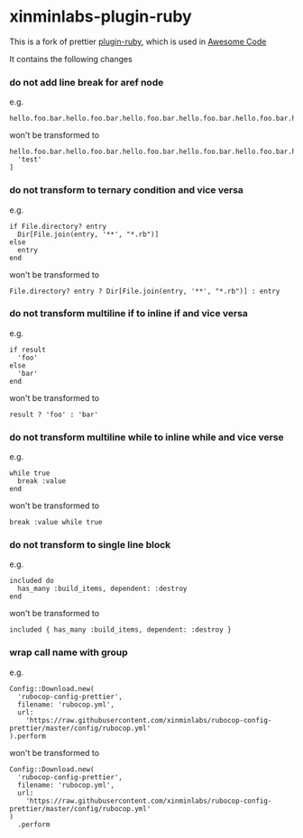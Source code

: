 # xinminlabs-plugin-ruby

This is a fork of prettier [plugin-ruby](https://github.com/prettier/plugin-ruby),
which is used in [Awesome Code](https://awesomecode.io)

It contains the following changes

### do not add line break for aref node

e.g.

```
hello.foo.bar.hello.foo.bar.hello.foo.bar.hello.foo.bar.hello.foo.bar.hello['test']
```

won't be transformed to

```
hello.foo.bar.hello.foo.bar.hello.foo.bar.hello.foo.bar.hello.foo.bar.hello[
  'test'
]
```

### do not transform to ternary condition and vice versa

e.g.

```
if File.directory? entry
  Dir[File.join(entry, '**', "*.rb")]
else
  entry
end
```

won't be transformed to

```
File.directory? entry ? Dir[File.join(entry, '**', "*.rb")] : entry
```

### do not transform multiline if to inline if and vice versa

e.g.

```
if result
  'foo'
else
  'bar'
end
```

won't be transformed to

```
result ? 'foo' : 'bar'
```

### do not transform multiline while to inline while and vice verse

e.g.

```
while true
  break :value
end
```

won't be transformed to

```
break :value while true
```

### do not transform to single line block

e.g.

```
included do
  has_many :build_items, dependent: :destroy
end
```

won't be transformed to

```
included { has_many :build_items, dependent: :destroy }
```

### wrap call name with group

e.g.

```
Config::Download.new(
  'rubocop-config-prettier',
  filename: 'rubocop.yml',
  url:
    'https://raw.githubusercontent.com/xinminlabs/rubocop-config-prettier/master/config/rubocop.yml'
).perform
```

won't be transformed to

```
Config::Download.new(
  'rubocop-config-prettier',
  filename: 'rubocop.yml',
  url:
    'https://raw.githubusercontent.com/xinminlabs/rubocop-config-prettier/master/config/rubocop.yml'
)
  .perform
```
